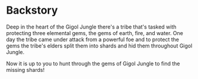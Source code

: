 # Backstory

Deep in the heart of the Gigol Jungle there's a tribe that's tasked with protecting three elemental gems, the gems of earth, fire, and water. One day the tribe came under attack from a powerful foe and to protect the gems the tribe's elders split them into shards and hid them throughout Gigol Jungle.

Now it is up to you to hunt through the gems of Gigol Jungle to find the missing shards!
